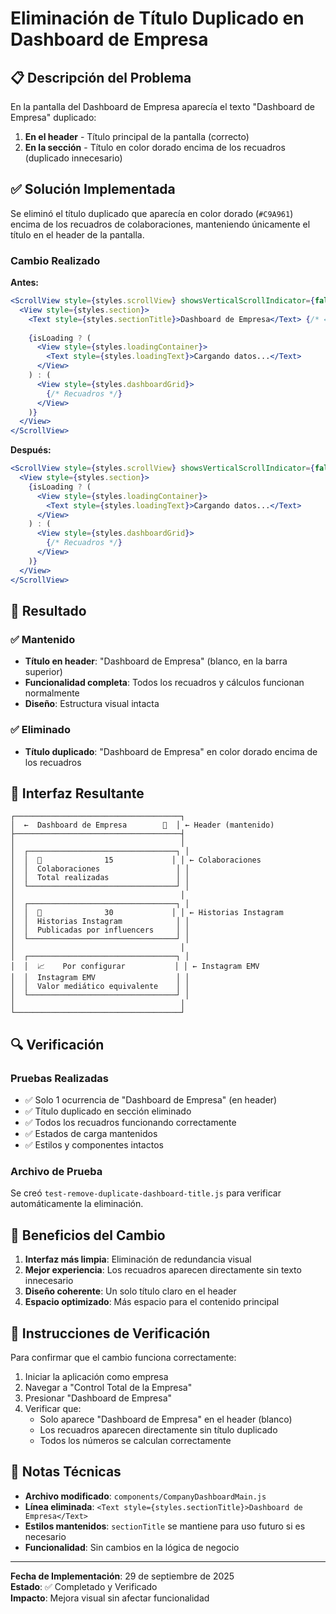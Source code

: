 # Eliminación de Título Duplicado en Dashboard de Empresa

## 📋 Descripción del Problema

En la pantalla del Dashboard de Empresa aparecía el texto "Dashboard de Empresa" duplicado:

1. **En el header** - Título principal de la pantalla (correcto)
2. **En la sección** - Título en color dorado encima de los recuadros (duplicado innecesario)

## ✅ Solución Implementada

Se eliminó el título duplicado que aparecía en color dorado (`#C9A961`) encima de los recuadros de colaboraciones, manteniendo únicamente el título en el header de la pantalla.

### Cambio Realizado

**Antes:**
```jsx
<ScrollView style={styles.scrollView} showsVerticalScrollIndicator={false}>
  <View style={styles.section}>
    <Text style={styles.sectionTitle}>Dashboard de Empresa</Text> {/* ← ELIMINADO */}
    
    {isLoading ? (
      <View style={styles.loadingContainer}>
        <Text style={styles.loadingText}>Cargando datos...</Text>
      </View>
    ) : (
      <View style={styles.dashboardGrid}>
        {/* Recuadros */}
      </View>
    )}
  </View>
</ScrollView>
```

**Después:**
```jsx
<ScrollView style={styles.scrollView} showsVerticalScrollIndicator={false}>
  <View style={styles.section}>
    {isLoading ? (
      <View style={styles.loadingContainer}>
        <Text style={styles.loadingText}>Cargando datos...</Text>
      </View>
    ) : (
      <View style={styles.dashboardGrid}>
        {/* Recuadros */}
      </View>
    )}
  </View>
</ScrollView>
```

## 🎯 Resultado

### ✅ Mantenido
- **Título en header**: "Dashboard de Empresa" (blanco, en la barra superior)
- **Funcionalidad completa**: Todos los recuadros y cálculos funcionan normalmente
- **Diseño**: Estructura visual intacta

### ✅ Eliminado
- **Título duplicado**: "Dashboard de Empresa" en color dorado encima de los recuadros

## 📱 Interfaz Resultante

```
┌─────────────────────────────────────┐
│  ←  Dashboard de Empresa        🔄  │ ← Header (mantenido)
├─────────────────────────────────────┤
│                                     │
│  ┌─────────────────────────────────┐ │
│  │  🤝              15             │ │ ← Colaboraciones
│  │  Colaboraciones                 │ │
│  │  Total realizadas               │ │
│  └─────────────────────────────────┘ │
│                                     │
│  ┌─────────────────────────────────┐ │
│  │  📱              30             │ │ ← Historias Instagram
│  │  Historias Instagram            │ │
│  │  Publicadas por influencers     │ │
│  └─────────────────────────────────┘ │
│                                     │
│  ┌─────────────────────────────────┐ │
│  │  📈    Por configurar           │ │ ← Instagram EMV
│  │  Instagram EMV                  │ │
│  │  Valor mediático equivalente    │ │
│  └─────────────────────────────────┘ │
│                                     │
└─────────────────────────────────────┘
```

## 🔍 Verificación

### Pruebas Realizadas
- ✅ Solo 1 ocurrencia de "Dashboard de Empresa" (en header)
- ✅ Título duplicado en sección eliminado
- ✅ Todos los recuadros funcionando correctamente
- ✅ Estados de carga mantenidos
- ✅ Estilos y componentes intactos

### Archivo de Prueba
Se creó `test-remove-duplicate-dashboard-title.js` para verificar automáticamente la eliminación.

## 🎨 Beneficios del Cambio

1. **Interfaz más limpia**: Eliminación de redundancia visual
2. **Mejor experiencia**: Los recuadros aparecen directamente sin texto innecesario
3. **Diseño coherente**: Un solo título claro en el header
4. **Espacio optimizado**: Más espacio para el contenido principal

## 🚀 Instrucciones de Verificación

Para confirmar que el cambio funciona correctamente:

1. Iniciar la aplicación como empresa
2. Navegar a "Control Total de la Empresa"
3. Presionar "Dashboard de Empresa"
4. Verificar que:
   - Solo aparece "Dashboard de Empresa" en el header (blanco)
   - Los recuadros aparecen directamente sin título duplicado
   - Todos los números se calculan correctamente

## 📝 Notas Técnicas

- **Archivo modificado**: `components/CompanyDashboardMain.js`
- **Línea eliminada**: `<Text style={styles.sectionTitle}>Dashboard de Empresa</Text>`
- **Estilos mantenidos**: `sectionTitle` se mantiene para uso futuro si es necesario
- **Funcionalidad**: Sin cambios en la lógica de negocio

---

**Fecha de Implementación**: 29 de septiembre de 2025  
**Estado**: ✅ Completado y Verificado  
**Impacto**: Mejora visual sin afectar funcionalidad